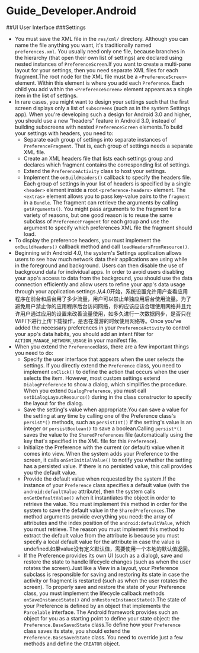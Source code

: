 Guide_Developer.Android
========================
##UI User Interface
###Settings
+ You must save the XML file in the ``res/xml/`` directory. Although you can name the file anything you want, it's traditionally named ``preferences.xml``. You usually need only one file, because branches in the hierarchy (that open their own list of settings) are declared using nested instances of ``PreferenceScreen``.If you want to create a multi-pane layout for your settings, then you need separate XML files for each fragment.The root node for the XML file must be a ``<PreferenceScreen>`` element. Within this element is where you add each ``Preference``. Each child you add within the ``<PreferenceScreen>`` element appears as a single item in the list of settings.
+ In rare cases, you might want to design your settings such that the first screen displays only a list of ``subscreens`` (such as in the system Settings app). When you're developing such a design for Android 3.0 and higher, you should use a new "headers" feature in Android 3.0, instead of building subscreens with nested ``PreferenceScreen`` elements.To build your settings with headers, you need to:
	+ Separate each group of settings into separate instances of ``PreferenceFragment``. That is, each group of settings needs a separate XML file.
	+ Create an XML headers file that lists each settings group and declares which fragment contains the corresponding list of settings.
	+ Extend the ``PreferenceActivity`` class to host your settings.
	+ Implement the ``onBuildHeaders()`` callback to specify the headers file.
Each group of settings in your list of headers is specified by a single ``<header>`` element inside a root ``<preference-headers>`` element.
The ``<extras>`` element allows you to pass key-value pairs to the ``fragment`` in a ``Bundle``. The fragment can retrieve the arguments by calling ``getArguments()``. You might pass arguments to the fragment for a variety of reasons, but one good reason is to reuse the same subclass of ``PreferenceFragment`` for each group and use the argument to specify which preferences XML file the fragment should load.
+ To display the preference headers, you must implement the ``onBuildHeaders()`` callback method and call ``loadHeadersFromResource()``.
+ Beginning with Android 4.0, the system's Settings application allows users to see how much network data their applications are using while in the foreground and background. Users can then disable the use of background data for individual apps. In order to avoid users disabling your app's access to data from the background, you should use the data connection efficiently and allow users to refine your app's data usage through your application settings.从4.0开始，系统设置允许用户查看应用程序在前台和后台用了多少流量，用户可以禁止单独应用后台使用流量。为了避免用户禁止你的应用程序后台访问网络，你的应该应该合理使用网络并且允许用户通过应用的设置来改善流量使用，如多久进行一次数据同步，是否只在WIFI下进行上传下载操作，是否在漫游的时候使用网络等。Once you've added the necessary preferences in your ``PreferenceActivity`` to control your app's data habits, you should add an intent filter for ``ACTION_MANAGE_NETWORK_USAGE`` in your manifest file.
+ When you extend the ``Preference``class, there are a few important things you need to do:
	+ Specify the user interface that appears when the user selects the settings. If you directly extend the ``Preference`` class, you need to implement ``onClick()`` to define the action that occurs when the user selects the item. However, most custom settings extend ``DialogPreference`` to show a dialog, which simplifies the procedure. When you extend ``DialogPreference``, you must call ``setDialogLayoutResourcs()`` during in the class constructor to specify the layout for the dialog.
	+ Save the setting's value when appropriate.You can save a value for the setting at any time by calling one of the Preference class's ``persist*()`` methods, such as ``persistInt()`` if the setting's value is an integer or ``persistBoolean()`` to save a boolean.Calling ``persist*()`` saves the value to the ``SharedPreferences`` file (automatically using the key that's specified in the XML file for this ``Preference``).
	+ Initialize the Preference with the current (or default) value when it comes into view. When the system adds your Preference to the screen, it calls ``onSetInitialValue()`` to notify you whether the setting has a persisted value. If there is no persisted value, this call provides you the default value.
	+ Provide the default value when requested by the system.If the instance of your ``Preference`` class specifies a default value (with the ``android:defaultValue`` attribute), then the system calls ``onGetDefaultValue()`` when it instantiates the object in order to retrieve the value. You must implement this method in order for the system to save the default value in the ``SharedPreferences``.The method arguments provide everything you need: the array of attributes and the index position of the ``android:defaultValue``, which you must retrieve. The reason you must implement this method to extract the default value from the attribute is because you must specify a local default value for the attribute in case the value is undefined.如果value没有定义默认值，需要使用一个本地的默认值返回。
	+ If the Preference provides its own UI (such as a dialog), save and restore the state to handle lifecycle changes (such as when the user rotates the screen).Just like a View in a layout, your Preference subclass is responsible for saving and restoring its state in case the activity or fragment is restarted (such as when the user rotates the screen). To properly save and restore the state of your Preference class, you must implement the lifecycle callback methods ``onSaveInstanceState()`` and ``onRestoreInstanceState()``.The state of your Preference is defined by an object that implements the ``Parcelable`` interface. The Android framework provides such an object for you as a starting point to define your state object: the ``Preference.BaseSavedState`` class.To define how your ``Preference`` class saves its state, you should extend the ``Preference.BaseSavedState`` class. You need to override just a few methods and define the ``CREATOR`` object.